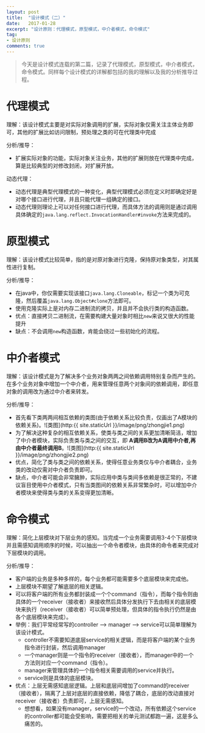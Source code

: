 ```yaml
---
layout: post
title:  "设计模式（二）"
date:   2017-01-28
excerpt: "设计原则：代理模式，原型模式，中介者模式，命令模式"
tag:
- 设计原则
comments: true
---
```

> 今天是设计模式连载的第二篇，记录了代理模式，原型模式，中介者模式，命令模式。同样每个设计模式的详解都包括的我的理解以及我的分析推导过程。

# 代理模式
理解：该设计模式主要是对实际对象调用的扩展，实际对象仅需关注主体业务即可，其他的扩展比如访问限制，预处理之类的可在代理类中完成

分析/推导：

* 扩展实际对象的功能，实际对象关注业务，其他的扩展则放在代理类中完成，算是比较典型的对修改封闭，对扩展开放。

动态代理：

* 动态代理是典型代理模式的一种变化，典型代理模式必须在定义时即确定好是对哪个接口进行代理，并且只能代理一组确定的接口。
* 动态代理则理论上可以对任何接口进行代理，而具体方法的调用则是通过调用具体确定的```java.lang.reflect.InvocationHandler#invoke```方法来完成的。

# 原型模式
理解：该设计模式比较简单，指的是对原对象进行克隆，保持原对象类型，对其属性进行复制。

分析/推导：

* 在java中，你仅需要实现该接口```java.lang.Cloneable```，标记一个类为可克隆，然后覆盖```java.lang.Object#clone```方法即可。
* 使用克隆实际上是对内存二进制流的拷贝，并且并不会执行类的构造函数。
* 优点：直接拷贝二进制流，在需要构建大量对象时相比```new```来说又很大的性能提升
* 缺点：不会调用```new```构造函数，肯能会绕过一些初始化的流程。

# 中介者模式
理解：该设计模式是为了解决多个业务对象两两之间依赖调用特别复杂而产生的。在多个业务对象中增加一个中介者，用来管理任意两个对象间的依赖调用，即任意对象的调用改为通过中介者来转发。

分析/推导：

* 首先看下类两两间相互依赖的类图(由于依赖关系比较负责，仅画出了A模块的依赖关系)。![类图](http:{{ site.staticUrl }}/image/png/zhongjie1.png)
* 为了解决这种复杂的相互依赖关系，使类与类之间的关系更加清晰简洁，增加了中介者模块，实际负责类与类之间的交互，即 __A调用B改为A调用中介者,再由中介者最终调用B__。![类图](http:{{ site.staticUrl }}/image/png/zhongjie2.png)
* 优点，简化了类与类之间的依赖关系，使得任意业务类仅与中介者耦合，业务类的改动仅需对中介者负责即可。
* 缺点，中介者可能会非常臃肿，实际应用中类与类间多依赖是很正常的，不建议盲目使用中介者模式，只有当类图间的依赖关系非常繁杂时，可以增加中介者模块来使得类与类的关系变得更加清晰。

# 命令模式
理解：简化上层模块对下层业务的感知。当完成一个业务需要调用3-4个下层模块并且需感知调用顺序的时候，可以抽出一个命令者模块，由具体的命令者来完成对下层模块的调用。

分析/推导：

* 客户端的业务是多种多样的，每个业务都可能需要多个底层模块来完成他。
* 上层模块不期望了解底层的相关逻辑。
* 可以将客户端的所有业务都封装成一个个command（指令），而每个指令则由具体的一个receiver（接收者）来接收然后具体分发执行下去由相关的底层模块来执行（receiver（接收者）可以简单预处理，但具体的指令执行仍然是由各个底层模块来完成）。
* 举例：我们平常经常写的controller --> manager --> service可以简单理解为该设计模式。
    * controller不需要知道底层service的相关逻辑，而是将客户端的某个业务指令进行封装，然后调用manager
    * 一个manager则是一个指令的receiver（接收者），而manager中的一个方法则对应一个command（指令）。
    * manager来管理具体的一个指令相关需要调用的service并执行。
    * service则是具体的底层模块。
* 优点：上层无需感知底层逻辑。上层和底层间增加了command的receiver（接收者），隔离了上层对底层的直接依赖，降低了耦合，底层的改动直接对receiver（接收者）负责即可，上层无需感知。
    * 想想看，如果没有manager，service的一个改动，所有依赖这个service的controller都可能会受影响，需要把相关的单元测试都跑一遍，这是多么痛苦的。